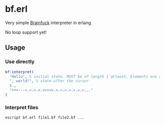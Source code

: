 # bf.erl

Very simple [Brainfuck](https://wikipedia.org/wiki/Brainfuck) interpreter in erlang.

No loop support yet!

## Usage

### Use directly

```erl
bf:interpret(
  "Hello", % initial state. MUST be of length 1 atleast. Elements are reversed, and the first element is the cursor's position
  ", world!", % state after the cursor
  $.,
  "+++---<.<.<.<.>>>>>.>.>.>.>.>.>.>.,."
)
```

### Interpret files

```shell
escript bf.erl file1.bf file2.bf ...
```
